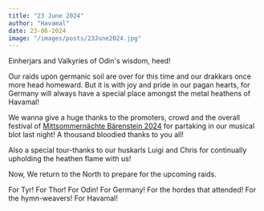 ```yaml
---
title: "23 June 2024"
author: "Havamal"
date: 23-06-2024
image: "/images/posts/23June2024.jpg"
---
```


Einherjars and Valkyries of Odin's wisdom, heed!

Our raids upon germanic soil are over for this time and our drakkars once more head homeward. But it is with joy and pride in our pagan hearts, for Germany will always have a special place amongst the metal heathens of Havamal!

We wanna give a huge thanks to the promoters, crowd and the overall festival of [Mittsommernächte Bärenstein 2024](https://www.facebook.com/events/2519568584882563/) for partaking in our musical blot last night! A thousand bloodied thanks to you all!

Also a special tour-thanks to our huskarls Luigi and Chris for continually upholding the heathen flame with us!

Now, We return to the North to prepare for the upcoming raids.

For Tyr! For Thor! For Odin! For Germany! For the hordes that attended! For the hymn-weavers! For Havamal!